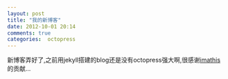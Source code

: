 ```yaml
---
layout: post
title: "我的新博客"
date: 2012-10-01 20:14
comments: true
categories:  octopress
---
```


新博客弄好了,之前用jekyll搭建的blog还是没有octopress强大啊,很感谢[imathis](https://github.com/imathis)的贡献...
